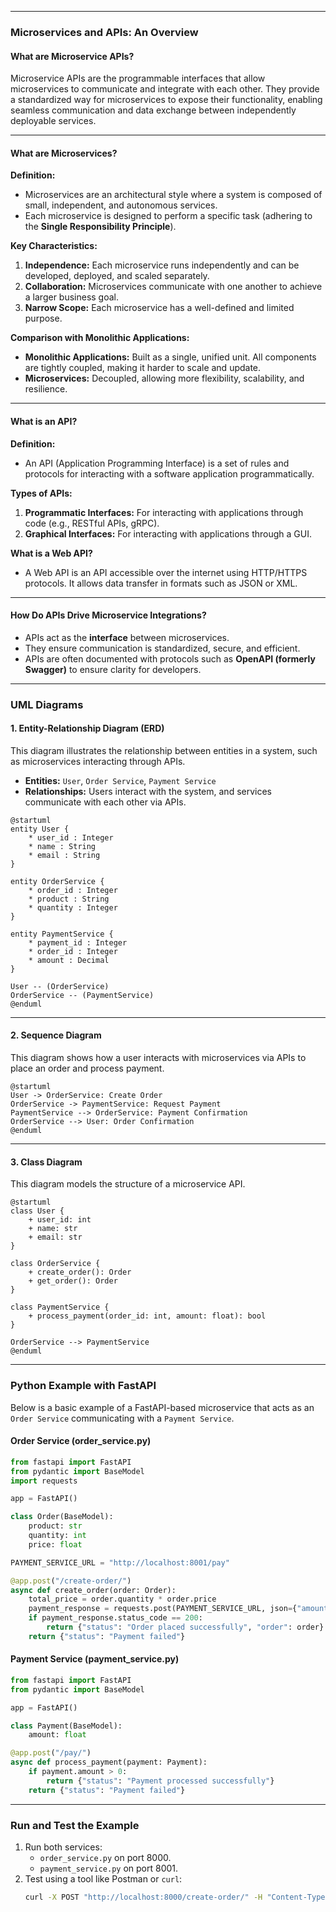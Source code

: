 
---

### **Microservices and APIs: An Overview**

#### **What are Microservice APIs?**
Microservice APIs are the programmable interfaces that allow microservices to communicate and integrate with each other. They provide a standardized way for microservices to expose their functionality, enabling seamless communication and data exchange between independently deployable services.

---

#### **What are Microservices?**

**Definition:**
- Microservices are an architectural style where a system is composed of small, independent, and autonomous services.
- Each microservice is designed to perform a specific task (adhering to the **Single Responsibility Principle**).

**Key Characteristics:**
1. **Independence:** Each microservice runs independently and can be developed, deployed, and scaled separately.
2. **Collaboration:** Microservices communicate with one another to achieve a larger business goal.
3. **Narrow Scope:** Each microservice has a well-defined and limited purpose.

**Comparison with Monolithic Applications:**
- **Monolithic Applications:** Built as a single, unified unit. All components are tightly coupled, making it harder to scale and update.
- **Microservices:** Decoupled, allowing more flexibility, scalability, and resilience.

---

#### **What is an API?**

**Definition:**
- An API (Application Programming Interface) is a set of rules and protocols for interacting with a software application programmatically.

**Types of APIs:**
1. **Programmatic Interfaces:** For interacting with applications through code (e.g., RESTful APIs, gRPC).
2. **Graphical Interfaces:** For interacting with applications through a GUI.

**What is a Web API?**
- A Web API is an API accessible over the internet using HTTP/HTTPS protocols. It allows data transfer in formats such as JSON or XML.

---

#### **How Do APIs Drive Microservice Integrations?**

- APIs act as the **interface** between microservices.
- They ensure communication is standardized, secure, and efficient.
- APIs are often documented with protocols such as **OpenAPI (formerly Swagger)** to ensure clarity for developers.

---

### **UML Diagrams**

#### **1. Entity-Relationship Diagram (ERD)**
This diagram illustrates the relationship between entities in a system, such as microservices interacting through APIs.

- **Entities:** `User`, `Order Service`, `Payment Service`
- **Relationships:** Users interact with the system, and services communicate with each other via APIs.

```plantuml
@startuml
entity User {
    * user_id : Integer
    * name : String
    * email : String
}

entity OrderService {
    * order_id : Integer
    * product : String
    * quantity : Integer
}

entity PaymentService {
    * payment_id : Integer
    * order_id : Integer
    * amount : Decimal
}

User -- (OrderService)
OrderService -- (PaymentService)
@enduml
```

---

#### **2. Sequence Diagram**
This diagram shows how a user interacts with microservices via APIs to place an order and process payment.

```plantuml
@startuml
User -> OrderService: Create Order
OrderService -> PaymentService: Request Payment
PaymentService --> OrderService: Payment Confirmation
OrderService --> User: Order Confirmation
@enduml
```

---

#### **3. Class Diagram**
This diagram models the structure of a microservice API.

```plantuml
@startuml
class User {
    + user_id: int
    + name: str
    + email: str
}

class OrderService {
    + create_order(): Order
    + get_order(): Order
}

class PaymentService {
    + process_payment(order_id: int, amount: float): bool
}

OrderService --> PaymentService
@enduml
```

---

### **Python Example with FastAPI**

Below is a basic example of a FastAPI-based microservice that acts as an `Order Service` communicating with a `Payment Service`.

#### **Order Service (order_service.py)**
```python
from fastapi import FastAPI
from pydantic import BaseModel
import requests

app = FastAPI()

class Order(BaseModel):
    product: str
    quantity: int
    price: float

PAYMENT_SERVICE_URL = "http://localhost:8001/pay"

@app.post("/create-order/")
async def create_order(order: Order):
    total_price = order.quantity * order.price
    payment_response = requests.post(PAYMENT_SERVICE_URL, json={"amount": total_price})
    if payment_response.status_code == 200:
        return {"status": "Order placed successfully", "order": order}
    return {"status": "Payment failed"}
```

#### **Payment Service (payment_service.py)**
```python
from fastapi import FastAPI
from pydantic import BaseModel

app = FastAPI()

class Payment(BaseModel):
    amount: float

@app.post("/pay/")
async def process_payment(payment: Payment):
    if payment.amount > 0:
        return {"status": "Payment processed successfully"}
    return {"status": "Payment failed"}
```

---

### **Run and Test the Example**

1. Run both services:
   - `order_service.py` on port 8000.
   - `payment_service.py` on port 8001.
2. Test using a tool like Postman or `curl`:
   ```bash
   curl -X POST "http://localhost:8000/create-order/" -H "Content-Type: application/json" -d '{"product": "Book", "quantity": 2, "price": 15.00}'
   ```
